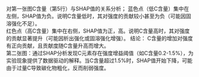 对第一张图C含量（第5行）与SHAP值的关系分析；
蓝色点（低C含量）集中在左侧，SHAP值为负。说明C含量低时，其对强度的贡献较小甚至为负（可能因固溶强化不足）。  
红色点（高C含量）集中在右侧，SHAP值为正，高。说明C含量高时，其对强度的贡献显著提升（可能因析出强化或固溶强化增强）。
结论： C含量的增加对强度有正向贡献，且贡献度随C含量升高而增大。  
第二张图：通过SHAP分析发现C元素存在强度增益阈值（如C含量0.2-1.5%），为实验现象提供了数据驱动的解释。当C含量超过1.5%时，SHAP值开始下降，可能由于过量C导致碳化物粗化，反而削弱强度。
